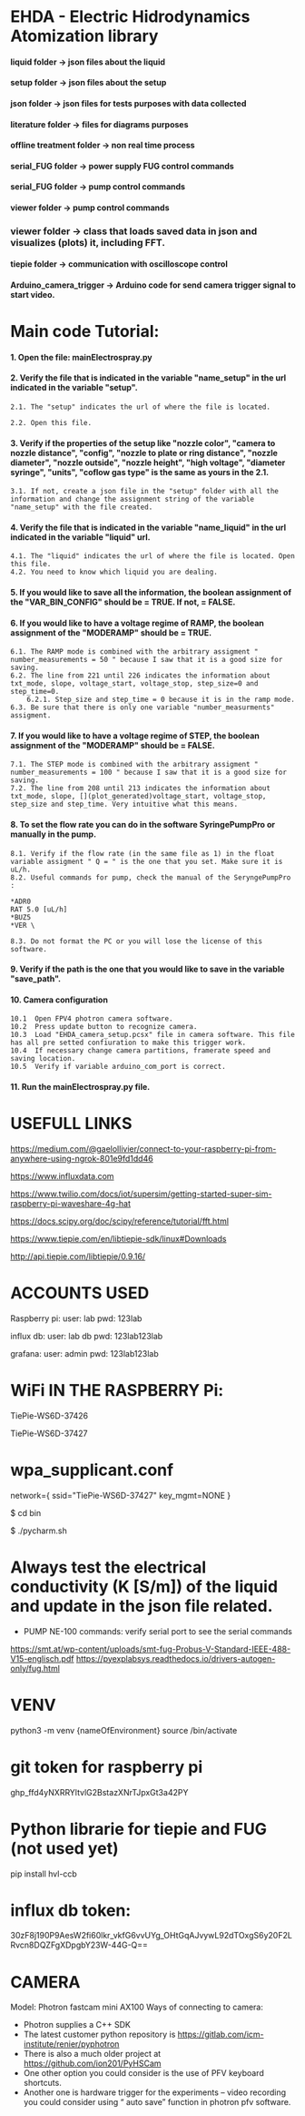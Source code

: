 # EHDA - Electric Hidrodynamics Atomization library

#### liquid folder -> json files about the liquid
#### setup folder -> json files about the setup
#### json folder -> json files for tests purposes with data collected
#### literature folder -> files for diagrams purposes
#### offline treatment folder -> non real time process
#### serial_FUG folder -> power supply FUG control commands
#### serial_FUG folder -> pump control commands
#### viewer folder -> pump control commands
### viewer folder -> class that loads saved data in json and visualizes (plots) it, including FFT.
#### tiepie folder -> communication with oscilloscope control 
#### Arduino_camera_trigger -> Arduino code for send camera trigger signal to start video.


# Main code Tutorial:


#### 1. Open the file: mainElectrospray.py

#### 2. Verify the file that is indicated in the variable "name_setup" in the url indicated in the variable "setup". 

    2.1. The "setup" indicates the url of where the file is located. 
    
    2.2. Open this file.

#### 3. Verify if the properties of the setup like "nozzle color", "camera to nozzle distance", "config", "nozzle to plate or ring distance", "nozzle diameter", "nozzle outside", "nozzle height", "high voltage", "diameter syringe", "units", "coflow gas type" is the same as yours in the 2.1.

    3.1. If not, create a json file in the "setup" folder with all the information and change the assignment string of the variable "name_setup" with the file created.

#### 4. Verify the file that is indicated in the variable "name_liquid" in the url indicated in the variable "liquid" url. 

    4.1. The "liquid" indicates the url of where the file is located. Open this file.
    4.2. You need to know which liquid you are dealing.

#### 5. If you would like to save all the information, the boolean assignment of the "VAR_BIN_CONFIG" should be = TRUE. If not, = FALSE.

#### 6. If you would like to have a voltage regime of RAMP, the boolean assignment of the "MODERAMP" should be = TRUE. 

    6.1. The RAMP mode is combined with the arbitrary assigment " number_measurements = 50 " because I saw that it is a good size for saving.
    6.2. The line from 221 until 226 indicates the information about txt_mode, slope, voltage_start, voltage_stop, step_size=0 and step_time=0. 
        6.2.1. Step_size and step_time = 0 because it is in the ramp mode. 
    6.3. Be sure that there is only one variable "number_measurments" assigment.
 
#### 7. If you would like to have a voltage regime of STEP, the boolean assignment of the "MODERAMP" should be = FALSE.

    7.1. The STEP mode is combined with the arbitrary assigment " number_measurements = 100 " because I saw that it is a good size for saving.
    7.2. The line from 208 until 213 indicates the information about txt_mode, slope, [](plot_generated)voltage_start, voltage_stop, step_size and step_time. Very intuitive what this means.

#### 8. To set the flow rate you can do in the software SyringePumpPro or manually in the pump.
    
    8.1. Verify if the flow rate (in the same file as 1) in the float variable assigment " Q = " is the one that you set. Make sure it is uL/h.
    8.2. Useful commands for pump, check the manual of the SeryngePumpPro : 
    
    *ADR0 
    RAT 5.0 [uL/h] 
    *BUZ5
    *VER \
    
    8.3. Do not format the PC or you will lose the license of this software.

#### 9. Verify if the path is the one that you would like to save in the variable "save_path".

#### 10. Camera configuration

    10.1  Open FPV4 photron camera software.
    10.2  Press update button to recognize camera.
    10.3  Load "EHDA_camera_setup.pcsx" file in camera software. This file has all pre setted confiuration to make this trigger work.
    10.4  If necessary change camera partitions, framerate speed and saving location.
    10.5  Verify if variable arduino_com_port is correct. 

#### 11. Run the mainElectrospray.py file.




# USEFULL LINKS

https://medium.com/@gaelollivier/connect-to-your-raspberry-pi-from-anywhere-using-ngrok-801e9fd1dd46

https://www.influxdata.com

https://www.twilio.com/docs/iot/supersim/getting-started-super-sim-raspberry-pi-waveshare-4g-hat

https://docs.scipy.org/doc/scipy/reference/tutorial/fft.html

https://www.tiepie.com/en/libtiepie-sdk/linux#Downloads

http://api.tiepie.com/libtiepie/0.9.16/



# ACCOUNTS USED

Raspberry pi:
    user: lab
    pwd: 123lab

influx db:
	user: lab db
	pwd: 123lab123lab

grafana: 
	user: admin
	pwd: 123lab123lab


# WiFi IN THE RASPBERRY Pi: 

TiePie-WS6D-37426

TiePie-WS6D-37427



# wpa_supplicant.conf 
network={
        ssid="TiePie-WS6D-37427"
        key_mgmt=NONE
}


$ cd bin

$ ./pycharm.sh


# Always test the electrical conductivity (K [S/m]) of the liquid and update in the json file related.

* PUMP NE-100 commands: verify serial port to see the serial commands

https://smt.at/wp-content/uploads/smt-fug-Probus-V-Standard-IEEE-488-V15-englisch.pdf
https://pyexplabsys.readthedocs.io/drivers-autogen-only/fug.html


# VENV

python3 -m venv {nameOfEnvironment}
source /bin/activate


# git token for raspberry pi
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


# Python librarie for tiepie and FUG (not used yet)
pip install hvl-ccb


# influx db token:
30zF8j190P9AesW2fi60lkr_vkfG6vvUYg_OHtGqAJvywL92dTOxgS6y20F2LRvcn8DQZFgXDpgbY23W-44G-Q==


# CAMERA 
Model: Photron fastcam mini AX100
Ways of connecting to camera:
- Photron supplies a C++ SDK
- The latest customer python repository is https://gitlab.com/icm-institute/renier/pyphotron 
- There is also a much older project at https://github.com/ion201/PyHSCam
- One other option you could consider is the use of PFV keyboard shortcuts.
- Another one is hardware trigger for the experiments – video recording you could consider using “ auto save” function in photron pfv software.